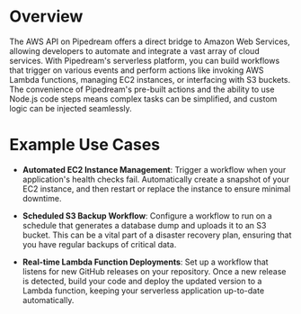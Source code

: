 # Overview

The AWS API on Pipedream offers a direct bridge to Amazon Web Services, allowing developers to automate and integrate a vast array of cloud services. With Pipedream's serverless platform, you can build workflows that trigger on various events and perform actions like invoking AWS Lambda functions, managing EC2 instances, or interfacing with S3 buckets. The convenience of Pipedream's pre-built actions and the ability to use Node.js code steps means complex tasks can be simplified, and custom logic can be injected seamlessly.

# Example Use Cases

- **Automated EC2 Instance Management**: Trigger a workflow when your application's health checks fail. Automatically create a snapshot of your EC2 instance, and then restart or replace the instance to ensure minimal downtime.

- **Scheduled S3 Backup Workflow**: Configure a workflow to run on a schedule that generates a database dump and uploads it to an S3 bucket. This can be a vital part of a disaster recovery plan, ensuring that you have regular backups of critical data.

- **Real-time Lambda Function Deployments**: Set up a workflow that listens for new GitHub releases on your repository. Once a new release is detected, build your code and deploy the updated version to a Lambda function, keeping your serverless application up-to-date automatically.
